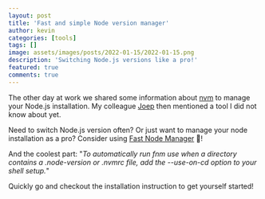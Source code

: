 ```yaml
---
layout: post
title: 'Fast and simple Node version manager'
author: kevin
categories: [tools]
tags: []
image: assets/images/posts/2022-01-15/2022-01-15.png
description: 'Switching Node.js versions like a pro!'
featured: true
comments: true
---
```


The other day at work we shared some information about [nvm]() to manage your Node.js installation. My colleague [Joep](https://github.com/JoepKockelkorn) then mentioned a tool I did not know about yet.

Need to switch Node.js version often? Or just want to manage your node installation as a pro? Consider using [Fast Node Manager](https://github.com/Schniz/fnm) 🚀!

And the coolest part: "_To automatically run fnm use when a directory contains a .node-version or .nvmrc file, add the --use-on-cd option to your shell setup._"

Quickly go and checkout the installation instruction to get yourself started!
